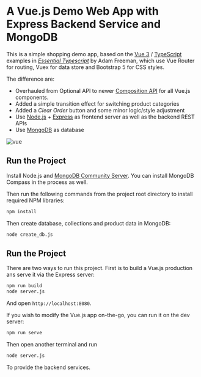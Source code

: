 # A Vue.js Demo Web App with Express Backend Service and MongoDB

This is a simple shopping demo app, based on the [Vue 3](https://vuejs.org/) / [TypeScript](https://www.typescriptlang.org/) examples in [_Essential Typescript_](https://github.com/Apress/essential-typescript-4) by Adam Freeman, which use Vue Router for routing, Vuex for data store and Bootstrap 5 for CSS styles.

The difference are:

* Overhauled from Optional API to newer [Composition API](https://vuejs.org/guide/extras/composition-api-faq.html) for all Vue.js components. 
* Added a simple transition effect for switching product categories
* Added a _Clear Order_ button and some minor logic/style adjustment
* Use [Node.js](https://nodejs.org/en/) + [Express](https://expressjs.com/) as frontend server as well as the backend REST APIs
* Use [MongoDB](https://www.mongodb.com/) as database

![vue](https://user-images.githubusercontent.com/44191076/158605142-f6e01254-a794-4a09-9544-e9435a09e706.png)

## Run the Project

Install Node.js and [MongoDB Community Server](https://www.mongodb.com/try/download/community). You can install MongoDB Compass in the process as well.

Then run the following commands from the project root directory to install required NPM libraries:

```bash
npm install
```

Then create database, collections and product data in MongoDB:

```bash
node create_db.js
```

## Run the Project

There are two ways to run this project. First is to build a Vue.js production ans serve it via the Express server:

```bash
npm run build
node server.js
```

And open ```http://localhost:8080```.

If you wish to modify the Vue.js app on-the-go, you can run it on the dev server:

```bash
npm run serve
```

Then open another terminal and run

```bash
node server.js
```

To provide the backend services.
